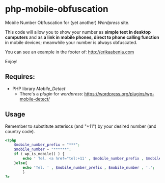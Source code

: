 # php-mobile-obfuscation

Mobile Number Obfuscation for (yet another) *Wordpress* site.

This code will allow you to show your number as __simple text in desktop computers__ and as __a link in mobile phones, direct to phone calling function__ in mobile devices; meanwhile your number is always obfuscated.

You can see an example in the footer of: http://erikaabenia.com

Enjoy!

## Requires:

- PHP library *Mobile_Detect*
    - There's a *plugin* for *wordpress*: https://wordpress.org/plugins/wp-mobile-detect/

## Usage

Remember to substitute asteriscs (and "+11") by your desired number (and country code).

```php
<?php
	$mobile_number_prefix = "***";
	$mobile_number = "******";
	if ( wp_is_mobile() ) {
		echo ' Tel. <a href="tel:+11' , $mobile_number_prefix , $mobile_number , '">+11', $mobile_number_prefix , $mobile_number , '</a>.';
	}else{
		echo 'Tel. ' , $mobile_number_prefix , $mobile_number , '.';
		}
?>
```
